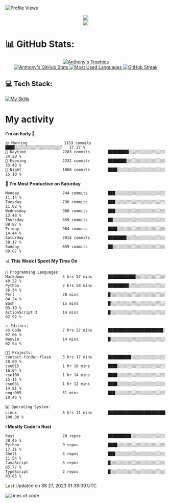 
![Profile Views](https://komarev.com/ghpvc/?username=anthonymichaeltdm&label=Profile%20views&color=0e75b6&style=flat)

<!--profile banner-->
<div align="center">
  <img src="https://svg-banners.vercel.app/api?type=typeWriter&text1=Anthony%20Rubick&width=800&height=150" />
</div>

<!--profile views-->
<div align="center">
  <a href="https://u8views.com/github/AnthonyMichaelTDM">
    <img src="https://u8views.com/api/v1/github/profiles/68485672/views/day-week-month-total-count.svg">
  </a>
</div>

# 📊 GitHub Stats:

<!--trophies https://github.com/ryo-ma/github-profile-trophy -->
<div align="center"> 
  <a href="https://github.com/ryo-ma/github-profile-trophy">
    <picture>
      <source
        srcset="https://github-profile-trophy.vercel.app/?username=anthonymichaeltdm&theme=gitdimmed&no-frame=true&no-bg=true&column=-1"
        media="(prefers-color-scheme: dark)"
      />
      <source
        srcset="https://github-profile-trophy.vercel.app/?username=anthonymichaeltdm&theme=_____&no-frame=true&no-bg=true&column=-1"
        media="(prefers-color-scheme: light), (prefers-color-scheme: no-preference)"
      />
      <img src="https://github-profile-trophy.vercel.app/?username=anthonymichaeltdm&theme=gitdimmed&no-frame=true&no-bg=true&column=-1" alt="Anthony's Trophies" />
    </picture>
  </a>
</div>

<div align="center">
  <a href="https://github.com/anuraghazra/github-readme-stats">
    <picture>
      <source
        srcset="https://github-readme-stats.vercel.app/api?username=anthonymichaeltdm&show_icons=true&locale=en&theme=github_dark_dimmed&count_private=true&hide_border=true&include_all_commits=true"
        media="(prefers-color-scheme: dark)"
      />
      <source
        srcset="https://github-readme-stats.vercel.app/api?username=anthonymichaeltdm&show_icons=true&locale=en&theme=___&count_private=true&hide_border=true&include_all_commits=true"
        media="(prefers-color-scheme: light), (prefers-color-scheme: no-preference)"
      />
      <img src="https://github-readme-stats.vercel.app/api?username=anthonymichaeltdm&show_icons=true&locale=en&theme=github_dark_dimmed&count_private=true&hide_border=true&include_all_commits=true" alt="Anthony's GitHub Stats" />
    </picture>
  </a>
  
  <!--most used languages-->
  <a href="https://github.com/anuraghazra/github-readme-stats">
    <picture>
      <source
        srcset="https://github-readme-stats.vercel.app/api/top-langs?username=anthonymichaeltdm&show_icons=true&locale=en&layout=compact&theme=github_dark_dimmed&langs_count=8&count_private=true&size_weight=0.5&count_weight=0.5&hide_border=true"
        media="(prefers-color-scheme: dark)"
      />
      <source
        srcset="https://github-readme-stats.vercel.app/api/top-langs?username=anthonymichaeltdm&show_icons=true&locale=en&layout=compact&theme=____&langs_count=8&count_private=true&size_weight=0.5&count_weight=0.5&hide_border=true"
        media="(prefers-color-scheme: light), (prefers-color-scheme: no-preference)"
      />
      <img src="https://github-readme-stats.vercel.app/api/top-langs?username=anthonymichaeltdm&show_icons=true&locale=en&layout=compact&theme=github_dark_dimmed&langs_count=8&count_private=true&size_weight=0.5&count_weight=0.5&hide_border=true" alt="Most Used Languages" />
    </picture>
  </a>
  
  <!--streak https://git.io/streak-stats -->
  <a href="https://git.io/streak-stats">
    <picture>
      <source
        srcset="https://streak-stats.demolab.com?user=AnthonyMichaelTDM&theme=one-dark-pro&hide_border=true"
        media="(prefers-color-scheme: dark)"
      />
      <source
        srcset="https://streak-stats.demolab.com?user=AnthonyMichaelTDM&theme=_____&hide_border=true"
        media="(prefers-color-scheme: light), (prefers-color-scheme: no-preference)"
      />
      <img src="https://streak-stats.demolab.com?user=AnthonyMichaelTDM&theme=one-dark-pro&hide_border=true" alt="GitHub Streak" />
    </picture>
  </a>
</div>

<!--favorite languages and tools, and most used langs-->
## 💻 Tech Stack:

[![My Skills](https://skillicons.dev/icons?i=rust,actix,aws,github,githubactions,git,linux,bash,cpp,docker,java,latex,md,neovim,postgres,py,regex,vscode&theme=dark&perline=6)](https://skillicons.dev#gh-dark-mode-only)

# My activity

<!--START_SECTION:activity-->

<!--END_SECTION:activity-->

<!-- weekly activity https://github.com/AnthonyMichaelTDM/waka-readme-stats -->
<!--START_SECTION:waka-->
**I'm an Early 🐤** 

```text
🌞 Morning                1153 commits        ████░░░░░░░░░░░░░░░░░░░░░   17.27 % 
🌆 Daytime                2283 commits        █████████░░░░░░░░░░░░░░░░   34.20 % 
🌃 Evening                2232 commits        ████████░░░░░░░░░░░░░░░░░   33.43 % 
🌙 Night                  1008 commits        ████░░░░░░░░░░░░░░░░░░░░░   15.10 % 
```
📅 **I'm Most Productive on Saturday** 

```text
Monday                   744 commits         ███░░░░░░░░░░░░░░░░░░░░░░   11.14 % 
Tuesday                  736 commits         ███░░░░░░░░░░░░░░░░░░░░░░   11.02 % 
Wednesday                900 commits         ███░░░░░░░░░░░░░░░░░░░░░░   13.48 % 
Thursday                 659 commits         ██░░░░░░░░░░░░░░░░░░░░░░░   09.87 % 
Friday                   964 commits         ████░░░░░░░░░░░░░░░░░░░░░   14.44 % 
Saturday                 2014 commits        ████████░░░░░░░░░░░░░░░░░   30.17 % 
Sunday                   659 commits         ██░░░░░░░░░░░░░░░░░░░░░░░   09.87 % 
```


📊 **This Week I Spent My Time On** 

```text
💬 Programming Languages: 
Markdown                 3 hrs 57 mins       ████████████░░░░░░░░░░░░░   48.22 % 
Python                   2 hrs 58 mins       █████████░░░░░░░░░░░░░░░░   36.34 % 
Perl                     20 mins             █░░░░░░░░░░░░░░░░░░░░░░░░   04.24 % 
Bash                     15 mins             █░░░░░░░░░░░░░░░░░░░░░░░░   03.19 % 
ActionScript 3           14 mins             █░░░░░░░░░░░░░░░░░░░░░░░░   02.92 % 

🔥 Editors: 
VS Code                  7 hrs 57 mins       ████████████████████████░   97.06 % 
Neovim                   14 mins             █░░░░░░░░░░░░░░░░░░░░░░░░   02.94 % 

🐱‍💻 Projects: 
contact-finder-flask     3 hrs 17 mins       ██████████░░░░░░░░░░░░░░░   40.09 % 
cse015                   1 hr 18 mins        ████░░░░░░░░░░░░░░░░░░░░░   16.04 % 
cse100                   1 hr 14 mins        ████░░░░░░░░░░░░░░░░░░░░░   15.11 % 
cse031                   1 hr 12 mins        ████░░░░░░░░░░░░░░░░░░░░░   14.81 % 
engr065                  51 mins             ███░░░░░░░░░░░░░░░░░░░░░░   10.46 % 

💻 Operating System: 
Linux                    8 hrs 11 mins       █████████████████████████   100.00 % 
```

**I Mostly Code in Rust** 

```text
Rust                     20 repos            ██████████░░░░░░░░░░░░░░░   38.46 % 
Python                   9 repos             ████░░░░░░░░░░░░░░░░░░░░░   17.31 % 
Shell                    6 repos             ███░░░░░░░░░░░░░░░░░░░░░░   11.54 % 
JavaScript               3 repos             █░░░░░░░░░░░░░░░░░░░░░░░░   05.77 % 
TypeScript               2 repos             █░░░░░░░░░░░░░░░░░░░░░░░░   03.85 % 
```




 Last Updated on 38 27, 2023 01:38:09 UTC
<!--END_SECTION:waka-->

<!--START_SECTION:loc-->
![Lines of code](https://img.shields.io/badge/From%20Hello%20World%20I%27ve%20Written-14.3%20million%20lines%20of%20code-blue)


<!--END_SECTION:loc-->
